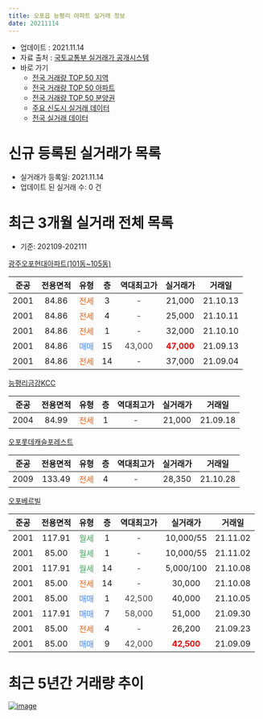 ```yaml
---
title: 오포읍 능평리 아파트 실거래 정보
date: 20211114
---
```


* 업데이트 : 2021.11.14
* 자료 출처 : [국토교통부 실거래가 공개시스템](http://rt.molit.go.kr)
* 바로 가기
    * [전국 거래량 TOP 50 지역](https://apt-info.github.io/apt-trade-info/tr)
    * [전국 거래량 TOP 50 아파트](https://apt-info.github.io/apt-trade-info/ta)
    * [전국 거래량 TOP 50 분양권](https://apt-info.github.io/apt-trade-info/tb)
    * [주요 신도시 실거래 데이터](https://apt-info.github.io/apt-trade-info/newtown)
    * [전국 실거래 데이터](https://apt-info.github.io/apt-trade-info/all)



<script async src="https://pagead2.googlesyndication.com/pagead/js/adsbygoogle.js"></script>
<!-- 기본광고 -->
<ins class="adsbygoogle"
     style="display:block"
     data-ad-client="ca-pub-1142216861245946"
     data-ad-slot="4805727019"
     data-ad-format="auto"
     data-full-width-responsive="true"></ins>
<script>
     (adsbygoogle = window.adsbygoogle || []).push({});
</script>


# 신규 등록된 실거래가 목록

* 실거래가 등록일: 2021.11.14
* 업데이트 된 실거래 수: 0 건




<script async src="https://pagead2.googlesyndication.com/pagead/js/adsbygoogle.js"></script>
<!-- 기본광고 -->
<ins class="adsbygoogle"
     style="display:block"
     data-ad-client="ca-pub-1142216861245946"
     data-ad-slot="4805727019"
     data-ad-format="auto"
     data-full-width-responsive="true"></ins>
<script>
     (adsbygoogle = window.adsbygoogle || []).push({});
</script>


# 최근 3개월 실거래 전체 목록
* 기준: 202109-202111


[광주오포현대아파트(101동~105동)](https://search.naver.com/search.naver?query=%EA%B4%91%EC%A3%BC%EC%98%A4%ED%8F%AC%ED%98%84%EB%8C%80%EC%95%84%ED%8C%8C%ED%8A%B8%28101%EB%8F%99%7E105%EB%8F%99%29)

|준공|전용면적|유형|층|역대최고가|실거래가|거래일|
|:---:|:---:|:---:|:---:|:---:|:---:|:---:|
|2001|84.86|<span style="color:#FF5A00">전세</span>|3|<span style="color:#444444">-</span>|21,000|21.10.13|
|2001|84.86|<span style="color:#FF5A00">전세</span>|4|<span style="color:#444444">-</span>|25,000|21.10.11|
|2001|84.86|<span style="color:#FF5A00">전세</span>|1|<span style="color:#444444">-</span>|32,000|21.10.10|
|2001|84.86|<span style="color:#4285F3">매매</span>|15|<span style="color:#444444">43,000</span>|<b><span style="color:#FF0000">47,000</span></b>|21.09.13|
|2001|84.86|<span style="color:#FF5A00">전세</span>|14|<span style="color:#444444">-</span>|37,000|21.09.04|

[능평리금강KCC](https://search.naver.com/search.naver?query=%EB%8A%A5%ED%8F%89%EB%A6%AC%EA%B8%88%EA%B0%95KCC)

|준공|전용면적|유형|층|역대최고가|실거래가|거래일|
|:---:|:---:|:---:|:---:|:---:|:---:|:---:|
|2004|84.99|<span style="color:#FF5A00">전세</span>|1|<span style="color:#444444">-</span>|21,000|21.09.18|

[오포롯데캐슬포레스트](https://search.naver.com/search.naver?query=%EC%98%A4%ED%8F%AC%EB%A1%AF%EB%8D%B0%EC%BA%90%EC%8A%AC%ED%8F%AC%EB%A0%88%EC%8A%A4%ED%8A%B8)

|준공|전용면적|유형|층|역대최고가|실거래가|거래일|
|:---:|:---:|:---:|:---:|:---:|:---:|:---:|
|2009|133.49|<span style="color:#FF5A00">전세</span>|4|<span style="color:#444444">-</span>|28,350|21.10.28|

[오포베르빌](https://search.naver.com/search.naver?query=%EC%98%A4%ED%8F%AC%EB%B2%A0%EB%A5%B4%EB%B9%8C)

|준공|전용면적|유형|층|역대최고가|실거래가|거래일|
|:---:|:---:|:---:|:---:|:---:|:---:|:---:|
|2001|117.91|<span style="color:#34A853">월세</span>|1|<span style="color:#444444">-</span>|10,000/55|21.11.02|
|2001|85.00|<span style="color:#34A853">월세</span>|1|<span style="color:#444444">-</span>|10,000/55|21.11.02|
|2001|117.91|<span style="color:#34A853">월세</span>|14|<span style="color:#444444">-</span>|5,000/100|21.10.08|
|2001|85.00|<span style="color:#FF5A00">전세</span>|14|<span style="color:#444444">-</span>|30,000|21.10.08|
|2001|85.00|<span style="color:#4285F3">매매</span>|1|<span style="color:#444444">42,500</span>|40,000|21.10.05|
|2001|117.91|<span style="color:#4285F3">매매</span>|7|<span style="color:#444444">58,000</span>|51,000|21.09.30|
|2001|85.00|<span style="color:#FF5A00">전세</span>|4|<span style="color:#444444">-</span>|26,200|21.09.23|
|2001|85.00|<span style="color:#4285F3">매매</span>|9|<span style="color:#444444">42,000</span>|<b><span style="color:#FF0000">42,500</span></b>|21.09.09|



<script async src="https://pagead2.googlesyndication.com/pagead/js/adsbygoogle.js"></script>
<!-- 기본광고 -->
<ins class="adsbygoogle"
     style="display:block"
     data-ad-client="ca-pub-1142216861245946"
     data-ad-slot="4805727019"
     data-ad-format="auto"
     data-full-width-responsive="true"></ins>
<script>
     (adsbygoogle = window.adsbygoogle || []).push({});
</script>


# 최근 5년간 거래량 추이


<div style="width:100%;">
    <canvas id="deal_progress" height="200"></canvas>
</div>

<script>
new Chart(document.getElementById("deal_progress"), {
    type: 'line',
    data: {
        labels: ['16.01','16.02','16.03','16.04','16.05','16.06','16.07','16.08','16.09','16.10','16.11','16.12','17.01','17.02','17.03','17.04','17.05','17.06','17.07','17.08','17.09','17.10','17.11','17.12','18.01','18.02','18.03','18.04','18.05','18.06','18.07','18.08','18.09','18.10','18.11','18.12','19.01','19.02','19.03','19.04','19.05','19.06','19.07','19.08','19.09','19.10','19.11','19.12','20.01','20.02','20.03','20.04','20.05','20.06','20.07','20.08','20.09','20.10','20.11','20.12','21.01','21.02','21.03','21.04','21.05','21.06','21.07','21.08','21.09','21.10','21.11'],
        datasets: [{
            label: '매매/분양권',
            data: [4,7,9,10,5,6,10,4,3,10,5,2,0,8,11,11,9,8,6,3,6,4,5,2,6,5,7,2,3,4,2,6,12,4,4,1,4,7,4,3,3,6,4,5,4,5,3,8,4,17,5,11,19,22,19,9,4,6,9,7,9,6,3,7,3,7,9,5,3,1,0],
            borderColor: "rgba(66, 133, 243, 1)",
            backgroundColor: "rgba(66, 133, 243, 0.05)",
            borderWidth: 1,
            pointRadius: 0,
            fill: false,
            lineTension: 0
        },{
            label: '전/월세',
            data: [8,9,4,5,8,10,6,10,8,8,6,7,5,13,10,2,9,12,5,6,3,6,4,3,3,10,7,2,3,6,7,5,6,7,1,6,2,5,5,7,4,7,8,5,5,7,7,5,8,6,6,5,4,8,7,4,9,2,7,2,5,11,8,6,1,5,6,7,3,6,2],
            borderColor: "rgba(255, 90, 0, 1)",
            backgroundColor: "rgba(255, 90, 0, 0.05)",
            borderWidth: 1,
            pointRadius: 0,
            fill: false,
            lineTension: 0
        },{
            label: '합계',
            data: [12,16,13,15,13,16,16,14,11,18,11,9,5,21,21,13,18,20,11,9,9,10,9,5,9,15,14,4,6,10,9,11,18,11,5,7,6,12,9,10,7,13,12,10,9,12,10,13,12,23,11,16,23,30,26,13,13,8,16,9,14,17,11,13,4,12,15,12,6,7,2],
            borderColor: "rgba(0, 0, 0, 1)",
            backgroundColor: "rgba(0, 0, 0, 0.03)",
            borderWidth: 0.1,
            pointRadius: 0,
            fill: true,
            lineTension: 0
        }
        ]
    },
    options: {
        responsive: true,
        title: {
            display: false
        },
        tooltips: {
            mode: 'index',
            intersect: false
        },
        hover: {
            mode: 'nearest',
            intersect: true
        },
        scales: {
            xAxes: [{
                display: true,
                scaleLabel: {
                    display: true,
                    labelString: '년/월'
                }
            }],
            yAxes: [{
                display: true,
                ticks: {
                    suggestedMin: 0,
                },
                scaleLabel: {
                    display: true,
                    labelString: '실거래 수'
                }
            }]
        }
    }
});

</script>


[![image](https://apt-info.github.io/images/2020-01-03-apt-trade-info/1024x500.png)](https://play.google.com/store/apps/details?id=com.aptinfo.apttradeinfo)

